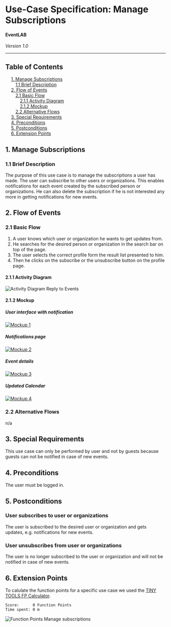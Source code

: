 # Use-Case Specification: Manage Subscriptions
#### EventLAB

*Version 1.0*

---
## Table of Contents

&emsp; [1. Manage Subscriptions](#1-manage-subscriptions)<br/>
&emsp;&emsp; [1.1 Brief Description](#11-brief-description)<br/>
&emsp; [2. Flow of Events](#2-flow-of-events)<br/>
&emsp;&emsp; [2.1 Basic Flow](#21-basic-flow)<br/>
&emsp;&emsp;&emsp; [2.1.1 Activity Diagram](#211-activity-diagram)<br/>
&emsp;&emsp;&emsp; [2.1.2 Mockup](#212-mockup)<br/>
&emsp;&emsp; [2.2 Alternative Flows](#22-alternative-flows)<br/>
&emsp; [3. Special Requirements](#3-special-requirements)<br/>
&emsp; [4. Preconditions](#4-preconditions)<br/>
&emsp; [5. Postconditions](#5-postconditions)<br/>
&emsp; [6. Extension Points](#6-extension-points)<br/>

## 1. Manage Subscriptions

### 1.1 Brief Description
The purpose of this use case is to manage the subscriptions a user has made. The user can subscribe to other users or organizations. This enables notifications for each event created by the subscribed person or organizations. He can also delete the subscription if he is not interested any more in getting notifications for new events.

## 2. Flow of Events

### 2.1 Basic Flow

1.	A user knows which user or organization he wants to get updates from.
2.	He searches for the desired person or organization in the search bar on top of the page.
3.	The user selects the correct profile form the result list presented to him.
4.	Then he clicks on the subscribe or the unsubscribe button on the profile page.


#### 2.1.1 Activity Diagram

![Activity Diagram Reply to Events](Activity%20Diagrams/Activity-Diagram-Reply-to-Events.png)

#### 2.1.2 Mockup

##### User interface with notification
[![Mockup 1](Mockups/01%20-%20User%20Interface%20with%20Notification.png)](https://github.com/tarjmp/eventlab-doc/blob/master/Software%20Requirements%20Specification/Use%20Cases/Reply%20to%20Events/Mockups/01%20-%20User%20Interface%20with%20Notification.png)

##### Notifications page
[![Mockup 2](Mockups/02%20-%20Notifications.png)](https://github.com/tarjmp/eventlab-doc/blob/master/Software%20Requirements%20Specification/Use%20Cases/Reply%20to%20Events/Mockups/02%20-%20Notifications.png)

##### Event details
[![Mockup 3](Mockups/03%20-%20Details%20of%20Event.png)](https://github.com/tarjmp/eventlab-doc/blob/master/Software%20Requirements%20Specification/Use%20Cases/Reply%20to%20Events/Mockups/03%20-%20Details%20of%20Event.png)

##### Updated Calendar
[![Mockup 4](Mockups/04%20-%20New%20Event%20in%20Calendar.png)](https://github.com/tarjmp/eventlab-doc/blob/master/Software%20Requirements%20Specification/Use%20Cases/Reply%20to%20Events/Mockups/04%20-%20New%20Event%20in%20Calendar.png)


### 2.2 Alternative Flows

n/a

## 3. Special Requirements

This use case can only be performed by user and not by guests because guests can not be notified in case of new events.

## 4. Preconditions

The user must be logged in.

## 5. Postconditions

### User subscribes to user or organizations
The user is subscribed to the desired user or organization and gets updates, e.g. notifications for new events.

### User unsubscribes from user or organizations
The user is no longer subscribed to the user or organization and will not be notified in case of new events.


## 6. Extension Points

To calulate the function points for a specific use case we used the [TINY TOOLS FP Calculator](http://groups.umd.umich.edu/cis/course.des/cis525/js/f00/harvey/FP_Calc.html).

    Score:      0 Function Points
    Time spent: 0 m
	
![Function Points Manage subscriptions](FP-Reply-to-Events.png)
